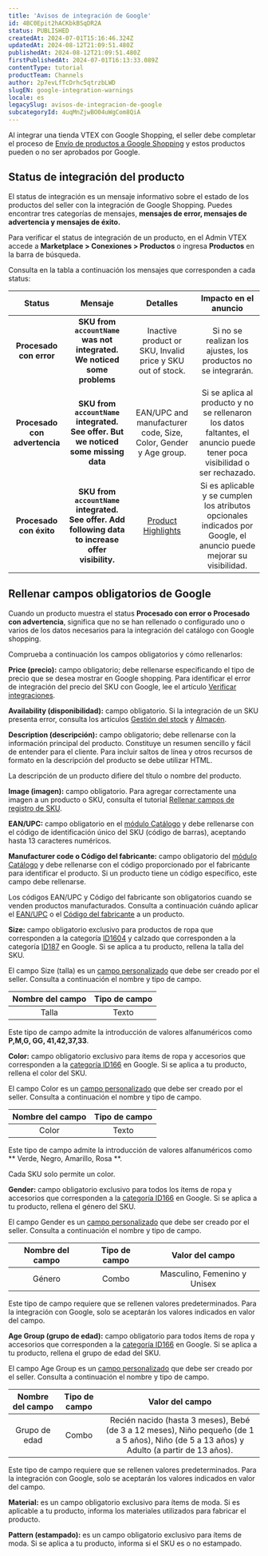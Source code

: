 ```yaml
---
title: 'Avisos de integración de Google'
id: 4BC0Epit2hACKbkBSqDR2A
status: PUBLISHED
createdAt: 2024-07-01T15:16:46.324Z
updatedAt: 2024-08-12T21:09:51.480Z
publishedAt: 2024-08-12T21:09:51.480Z
firstPublishedAt: 2024-07-01T16:13:33.089Z
contentType: tutorial
productTeam: Channels
author: 2p7evLfTcDrhc5qtrzbLWD
slugEN: google-integration-warnings
locale: es
legacySlug: avisos-de-integracion-de-google
subcategoryId: 4uqMnZjwBO04uWgCom8QiA
---
```


Al integrar una tienda VTEX con Google Shopping, el seller debe completar el proceso de [Envío de productos a Google Shopping](https://help.vtex.com/es/tracks/configurar-integracao-com-o-google-shopping--25Sl7iOqq58PGfVfTAo8Xw/5L5LnccDCj5lJk8H95GQ82) y estos productos pueden o no ser aprobados por Google. 

## Status de integración del producto

El status de integración es un mensaje informativo sobre el estado de los productos del seller con la integración de Google Shopping. Puedes encontrar tres categorías de mensajes, **mensajes de error, mensajes de advertencia y mensajes de éxito.** 

Para verificar el status de integración de un producto, en el Admin VTEX accede a **Marketplace > Conexiones > Productos** o ingresa **Productos** en la barra de búsqueda.

Consulta en la tabla a continuación los mensajes que corresponden a cada status:  

| **Status** | **Mensaje** | **Detalles** | **Impacto en el anuncio** |
|:---:|:---:|:---:|:---:|
|    **Procesado con error** |   **SKU from `accountName` was not integrated. We noticed some problems** | Inactive product or SKU, Invalid price y SKU out of stock. |  Si no se realizan los ajustes, los productos no se integrarán. |
| **Procesado con advertencia** | **SKU from `accountName` integrated. See offer. But we noticed some missing data** | EAN/UPC and manufacturer code, Size, Color, Gender y Age group. |  Si se aplica al producto y no se rellenaron los datos faltantes, el anuncio puede tener poca visibilidad o ser rechazado. |
| **Procesado con éxito** | **SKU from `accountName` integrated. See offer. Add following data to increase offer visibility.** | [Product Highlights](https://support.google.com/merchants/answer/7052112?hl=pt-BR#zippy=%2Coutros-requisitos%2Ccomo-formatar-os-dados-do-produto:~:text=produtos%20s%C3%A3o%20veiculados.-,Opcional%3A,-envie%20o%20atributo) | Si es aplicable y se cumplen los atributos opcionales indicados por Google, el anuncio puede mejorar su visibilidad. |

## Rellenar campos obligatorios de Google

Cuando un producto muestra el status **Procesado con error o Procesado con advertencia**, significa que no se han rellenado o configurado uno o varios de los datos necesarios para la integración del catálogo con Google shopping.  

Comprueba a continuación los campos obligatorios y cómo rellenarlos:  

**Price (precio):** campo obligatorio; debe rellenarse especificando el tipo de precio que se desea mostrar en Google shopping.
Para identificar el error de integración del precio del SKU con Google, lee el artículo [Verificar integraciones](https://help.vtex.com/es/tutorial/verificando-integracao-no-bridge/#preco).   

**Availability (disponibilidad):** campo obligatorio. Si la integración de un SKU presenta error, consulta los artículos [Gestión del stock](https://help.vtex.com/es/tutorial/gerenciar-itens-em-estoque--tutorials_139) y [Almacén](https://help.vtex.com/es/tutorial/estoque--6oIxvsVDTtGpO7y6zwhGpb).   

**Description (descripción):** campo obligatorio; debe rellenarse con la información principal del producto. Constituye un resumen sencillo y fácil de entender para el cliente. Para incluir saltos de línea y otros recursos de formato en la descripción del producto se debe utilizar HTML.  

<div class=”alert alert-info”>
La descripción de un producto difiere del título o nombre del producto.
</div>

**Image (imagen):** campo obligatorio. Para agregar correctamente una imagen a un producto o SKU, consulta el tutorial [Rellenar campos de registro de SKU](https://help.vtex.com/es/tutorial/campos-de-cadastro-de-sku--21DDItuEQc6mseiW8EakcY#imagens).  

**EAN/UPC:** campo obligatorio en el [módulo Catálogo](https://help.vtex.com/es/tutorial/catalogo-visao-geral--77M8ItLhDXs6aBdQTqToVe) y debe rellenarse con el código de identificación único del SKU (código de barras), aceptando hasta 13 caracteres numéricos.  

**Manufacturer code o Código del fabricante:** campo obligatorio del [módulo Catálogo](https://help.vtex.com/es/tutorial/catalogo-visao-geral--77M8ItLhDXs6aBdQTqToVe) y debe rellenarse con el código proporcionado por el fabricante para identificar el producto. Si un producto tiene un código específico, este campo debe rellenarse.  

<div class=”alert alert-info”>
Los códigos EAN/UPC y Código del fabricante son obligatorios cuando se venden productos manufacturados. Consulta a continuación cuándo aplicar el <a href https://support.google.com/merchants/answer/6324461?hl=pt-BR&ref_topic=6324338&sjid=10867212756007821438-SA>EAN/UPC</a> o el <a href https://support.google.com/merchants/answer/6324482?hl=pt-BR&ref_topic=6324338&sjid=10867212756007821438-SA>Código del fabricante</a> a un producto. 
</div>  

**Size:** campo obligatorio exclusivo para productos de ropa que corresponden a la categoría [ID1604](https://support.google.com/merchants/answer/6324492?sjid=6190195010935556339-SA&visit_id=638479454885115656-3876849034&rd=1) y calzado que corresponden a la categoría [ID187](https://support.google.com/merchants/answer/6324492?sjid=6190195010935556339-SA&visit_id=638479454885115656-3876849034&rd=1) en Google. Si se aplica a tu producto, rellena la talla del SKU.  

El campo Size (talla) es un [campo personalizado](https://help.vtex.com/es/tutorial/criando-um-campo-de-produto--tutorials_106) que debe ser creado por el seller. Consulta a continuación el nombre y tipo de campo.  

|**Nombre del campo**|**Tipo de campo**|
|:---:|:---:|
| Talla | Texto |

Este tipo de campo admite la introducción de valores alfanuméricos como **P,M,G, GG, 41,42,37,33**.

**Color:** campo obligatorio exclusivo para ítems de ropa y accesorios que corresponden a la [categoría ID166](https://support.google.com/merchants/answer/6324487?sjid=6190195010935556339-SA&visit_id=638479454885115656-3876849034&rd=1) en Google. Si se aplica a tu producto, rellena el color del SKU.

El campo Color es un [campo personalizado](https://help.vtex.com/es/tutorial/criando-um-campo-de-produto--tutorials_106) que debe ser creado por el seller. Consulta a continuación el nombre y tipo de campo.

|**Nombre del campo**|**Tipo de campo**|
|:---:|:---:|
| Color | Texto |

Este tipo de campo admite la introducción de valores alfanuméricos como ** Verde, Negro, Amarillo, Rosa **.

<div class=”alert alert-info”>
Cada SKU solo permite un color.
</div>  

**Gender:** campo obligatorio exclusivo para todos los ítems de ropa y accesorios que corresponden a la [categoría ID166](https://support.google.com/merchants/answer/6324487?sjid=6190195010935556339-SA&visit_id=638479454885115656-3876849034&rd=1) en Google. Si se aplica a tu producto, rellena el género del SKU.

El campo Gender es un [campo personalizado](https://help.vtex.com/es/tutorial/criando-um-campo-de-produto--tutorials_106) que debe ser creado por el seller. Consulta a continuación el nombre y tipo de campo.

|**Nombre del campo**|**Tipo de campo**|**Valor del campo**|
|:---:|:---:|:---:|
| Género | Combo |Masculino, Femenino y Unisex|

Este tipo de campo requiere que se rellenen valores predeterminados. Para la integración con Google, solo se aceptarán los valores indicados en valor del campo.  

**Age Group (grupo de edad):**  campo obligatorio para todos ítems de ropa y accesorios que corresponden a la [categoría ID166](https://support.google.com/merchants/answer/6324463?sjid=6190195010935556339-SA&visit_id=638479454885115656-3876849034&rd=1#:~:text=Veja%20a%20seguir%20os%20valores%20aceitos%20para%20este%20atributo%3A) en Google. Si se aplica a tu producto, rellena el grupo de edad del SKU.  

El campo Age Group es un [campo personalizado](https://help.vtex.com/es/tutorial/criando-um-campo-de-produto--tutorials_106) que debe ser creado por el seller. Consulta a continuación el nombre y tipo de campo.  

|**Nombre del campo**|**Tipo de campo**|**Valor del campo**|
|:---:|:---:|:---:|
| Grupo de edad | Combo |Recién nacido (hasta 3 meses), Bebé (de 3 a 12 meses), Niño pequeño (de 1 a 5 años), Niño (de 5 a 13 años) y Adulto (a partir de 13 años).|

Este tipo de campo requiere que se rellenen valores predeterminados. Para la integración con Google, solo se aceptarán los valores indicados en valor del campo.  

**Material:** es un campo obligatorio exclusivo para ítems de moda. Si es aplicable a tu producto, informa los materiales utilizados para fabricar el producto.  

**Pattern (estampado):** es un campo obligatorio exclusivo para ítems de moda. Si se aplica a tu producto, informa si el SKU es o no estampado.  

